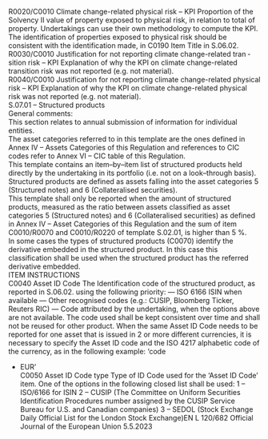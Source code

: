  
R0020/C0010  Climate change-related 
physical risk – KPI  Proportion of the Solvency II value of property exposed to physical risk, in 
relation to total of property. Undertakings can use their own methodology to 
compute the KPI. The identification of properties exposed to physical risk should 
be consistent with the identification made, in C0190 Item Title in S.06.02.  
R0030/C0010  Justification for not reporting 
climate change-related tran ­
sition risk – KPI  Explanation of why the KPI on climate change-related transition risk was not 
reported (e.g. not material).  
R0040/C0010  Justification for not reporting 
climate change-related physical 
risk – KPI  Explanation of why the KPI on climate change-related physical risk was not 
reported (e.g. not material).  
S.07.01 – Structured products  
General comments:  
This section relates to annual submission of information for individual entities.  
The asset categories referred to in this template are the ones defined in Annex IV – Assets Categories of this Regulation 
and references to CIC codes refer to Annex VI – CIC table of this Regulation.  
This template contains an item–by–item list of structured products held directly by the undertaking in its portfolio (i.e. 
not on a look–through basis). Structured products are defined as assets falling into the asset categories 5 (Structured 
notes) and 6 (Collateralised securities).  
This template shall only be reported when the amount of structured products, measured as the ratio between assets 
classified as asset categories 5 (Structured notes) and 6 (Collateralised securities) as defined in Annex IV – Asset 
Categories of this Regulation and the sum of item C0010/R0070 and C0010/R0220 of template S.02.01, is higher 
than 5 %.  
In some cases the types of structured products (C0070) identify the derivative embedded in the structured product. In 
this case this classification shall be used when the structured product has the referred derivative embedded.  
ITEM  INSTRUCTIONS  
C0040  Asset ID Code  The Identification code of the structured product, as reported in S.06.02. using the 
following priority: 
— ISO 6166 ISIN when available 
— Other recognised codes (e.g.: CUSIP, Bloomberg Ticker, Reuters RIC) 
— Code attributed by the undertaking, when the options above are not available. 
The code used shall be kept consistent over time and shall not be reused for 
other product. 
When the same Asset ID Code needs to be reported for one asset that is issued in 
2 or more different currencies, it is necessary to specify the Asset ID code and the 
ISO 4217 alphabetic code of the currency, as in the following example: ‘code 
+ EUR’  
C0050  Asset ID Code type  Type of ID Code used for the ‘Asset ID Code’ item. One of the options in the 
following closed list shall be used: 
1 – ISO/6166 for ISIN 
2 – CUSIP (The Committee on Uniform Securities Identification Procedures 
number assigned by the CUSIP Service Bureau for U.S. and Canadian companies) 
3 – SEDOL (Stock Exchange Daily Official List for the London Stock Exchange)EN  L 120/682 Official Journal of the European Union 5.5.2023